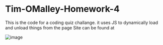 # Tim-OMalley-Homework-4
This is the code for a coding quiz challange.
it uses JS to dynamically load and unload things from the page
Site can be found at

![image](https://user-images.githubusercontent.com/61262154/109886833-4e692280-7c46-11eb-9ac9-7668aa4827da.png)
